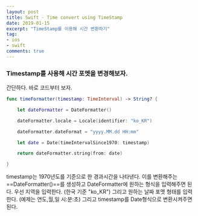 ```yaml
---
layout: post
title: Swift - Time convert using TimeStamp
date: 2019-01-15
excerpt: "TimeStamp를 이용해 시간 변환하기"
tag:
- ios
- swift
comments: true
---
```



### Timestamp를 사용해 시간 포멧을 변경해보자.

간단하다. 바로 코드부터 보자.

~~~ swift
func timeFormatter(timestamp: TimeInterval) -> String? {

	let dateFormatter = DateFormatter()

	dateFormatter.locale = Locale(identifier: "ko_KR")

	dateFormatter.dateFormat = "yyyy.MM.dd HH:mm"

	let date = Date(timeIntervalSince1970: timestamp)

	return dateFormatter.string(from: date)

}
~~~

timestamp는 1970년도를 기준으로 한 경과시간을 나타낸다. 
이를 변환해주는 ==DateFormatter()==를 생성하고
DateFormatter에 원하는 형식을 입력해주면 된다.
우선 지역을 입력한다. (한국 기준 "ko_KR") 
그리고 원하는 날짜 포멧 형태를 입력한다. (예제는 연도,월,일 시:분:초)
그리고 timestamp를 Date형식으로 변환시켜주면 된다.